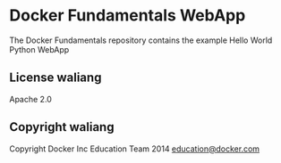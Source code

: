 Docker Fundamentals WebApp
==========================

The Docker Fundamentals repository contains the example Hello World Python WebApp

## License waliang

Apache 2.0

## Copyright waliang

Copyright Docker Inc Education Team 2014 <education@docker.com>
